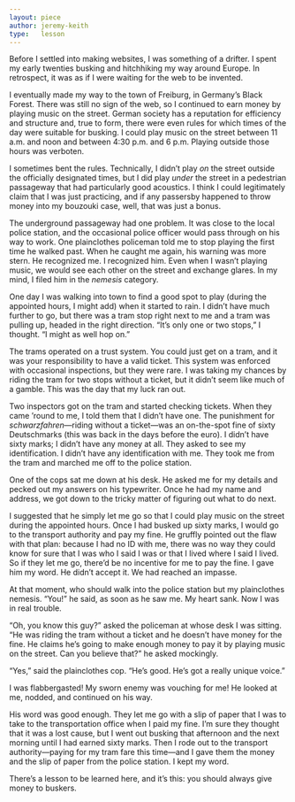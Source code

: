 ```yaml
---
layout: piece
author: jeremy-keith
type:   lesson
---
```


Before I settled into making websites, I was something of a drifter. I spent my early twenties busking and hitchhiking my way around Europe. In retrospect, it was as if I were waiting for the web to be invented.

I eventually made my way to the town of Freiburg, in Germany’s Black Forest. There was still no sign of the web, so I continued to earn money by playing music on the street. German society has a reputation for efficiency and structure and, true to form, there were even rules for which times of the day were suitable for busking. I could play music on the street between 11 a.m. and noon and between 4:30 p.m. and 6 p.m. Playing outside those hours was verboten.

I sometimes bent the rules. Technically, I didn’t play *on* the street outside the officially designated times, but I did play *under* the street in a pedestrian passageway that had particularly good acoustics. I think I could legitimately claim that I was just practicing, and if any passersby happened to throw money into my bouzouki case, well, that was just a bonus.

The underground passageway had one problem. It was close to the local police station, and the occasional police officer would pass through on his way to work. One plainclothes policeman told me to stop playing the first time he walked past. When he caught me again, his warning was more stern. He recognized me. I recognized him. Even when I wasn’t playing music, we would see each other on the street and exchange glares. In my mind, I filed him in the *nemesis* category.

One day I was walking into town to find a good spot to play (during the appointed hours, I might add) when it started to rain. I didn’t have much further to go, but there was a tram stop right next to me and a tram was pulling up, headed in the right direction. “It’s only one or two stops,” I thought. “I might as well hop on.”

The trams operated on a trust system. You could just get on a tram, and it was your responsibility to have a valid ticket. This system was enforced with occasional inspections, but they were rare. I was taking my chances by riding the tram for two stops without a ticket, but it didn’t seem like much of a gamble. This was the day that my luck ran out.

Two inspectors got on the tram and started checking tickets. When they came ’round to me, I told them that I didn’t have one. The punishment for *schwarzfahren*—riding without a ticket—was an on-the-spot fine of sixty Deutschmarks (this was back in the days before the euro). I didn’t have sixty marks; I didn’t have any money at all. They asked to see my identification. I didn’t have any identification with me. They took me from the tram and marched me off to the police station.

One of the cops sat me down at his desk. He asked me for my details and pecked out my answers on his typewriter. Once he had my name and address, we got down to the tricky matter of figuring out what to do next.

I suggested that he simply let me go so that I could play music on the street during the appointed hours. Once I had busked up sixty marks, I would go to the transport authority and pay my fine. He gruffly pointed out the flaw with that plan: because I had no ID with me, there was no way they could know for sure that I was who I said I was or that I lived where I said I lived. So if they let me go, there’d be no incentive for me to pay the fine. I gave him my word. He didn’t accept it. We had reached an impasse.

At that moment, who should walk into the police station but my plainclothes nemesis. “You!” he said, as soon as he saw me. My heart sank. Now I was in real trouble.

“Oh, you know this guy?” asked the policeman at whose desk I was sitting. “He was riding the tram without a ticket and he doesn’t have money for the fine. He claims he’s going to make enough money to pay it by playing music on the street. Can you believe that?” he asked mockingly.

“Yes,” said the plainclothes cop. “He’s good. He’s got a really unique voice.”

I was flabbergasted! My sworn enemy was vouching for me! He looked at me, nodded, and continued on his way.

His word was good enough. They let me go with a slip of paper that I was to take to the transportation office when I paid my fine. I’m sure they thought that it was a lost cause, but I went out busking that afternoon and the next morning until I had earned sixty marks. Then I rode out to the transport authority—paying for my tram fare this time—and I gave them the money and the slip of paper from the police station. I kept my word.

There’s a lesson to be learned here, and it’s this: you should always give money to buskers.